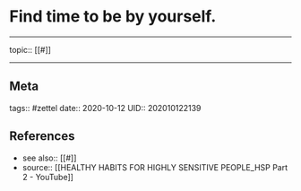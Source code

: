 # Find time to be by yourself.

---

topic:: [[#]]

---
## Meta
tags:: #zettel
date:: 2020-10-12
UID:: 202010122139
## References
- see also:: [[#]]
- source:: [[HEALTHY HABITS FOR HIGHLY SENSITIVE PEOPLE_HSP Part 2 - YouTube]]
